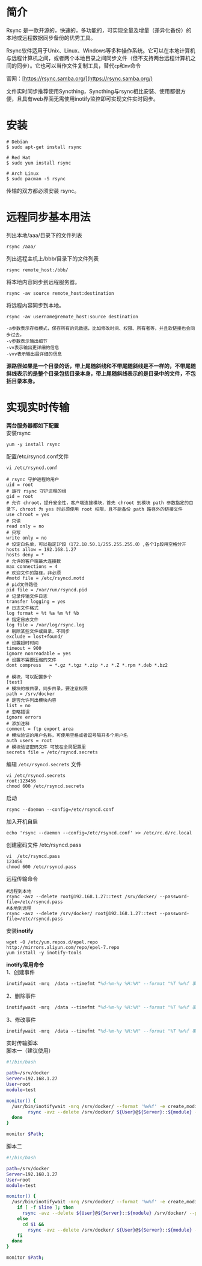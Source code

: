 
# 简介
Rsync 是一款开源的，快速的，多功能的，可实现全量及增量（差异化备份）的本地或远程数据同步备份的优秀工具。

Rsync软件适用于Unix、Linux、Windows等多种操作系统。它可以在本地计算机与远程计算机之间，或者两个本地目录之间同步文件（但不支持两台远程计算机之间的同步）。它也可以当作文件复制工具，替代`cp`和`mv`命令

官网：[https://rsync.samba.org/](https://rsync.samba.org/)

文件实时同步推荐使用Syncthing，Syncthing与rsync相比安装、使用都很方便，且具有web界面无需使用inotify监控即可实现文件实时同步。

# 安装
```
# Debian
$ sudo apt-get install rsync

# Red Hat
$ sudo yum install rsync

# Arch Linux
$ sudo pacman -S rsync
```

传输的双方都必须安装 rsync。


# 远程同步基本用法
列出本地/aaa/目录下的文件列表
```
rsync /aaa/
```

列出远程主机上/bbb/目录下的文件列表
```
rsync remote_host:/bbb/
```

将本地内容同步到远程服务器。
```
rsync -av source remote_host:destination
```

将远程内容同步到本地。
```
rsync -av username@remote_host:source destination
```
```
-a参数表示存档模式，保存所有的元数据，比如修改时间、权限、所有者等，并且软链接也会同步过去。
-v参数表示输出细节
-vv表示输出更详细的信息
-vvv表示输出最详细的信息
```

**源路径如果是一个目录的话，带上尾随斜线和不带尾随斜线是不一样的，不带尾随斜线表示的是整个目录包括目录本身，带上尾随斜线表示的是目录中的文件，不包括目录本身。**


# 实现实时传输
**两台服务器都如下配置**<br />安装rsync
```
yum -y install rsync
```

配置/etc/rsyncd.conf文件
```
vi /etc/rsyncd.conf

# rsync 守护进程的用户
uid = root
# 运行 rsync 守护进程的组
gid = root
# 允许 chroot，提升安全性，客户端连接模块，首先 chroot 到模块 path 参数指定的目录下，chroot 为 yes 时必须使用 root 权限，且不能备份 path 路径外的链接文件
use chroot = yes
# 只读
read only = no
# 只写
write only = no
# 设定白名单，可以指定IP段（172.18.50.1/255.255.255.0）,各个Ip段用空格分开
hosts allow = 192.168.1.27
hosts deny = *
# 允许的客户端最大连接数
max connections = 4
# 欢迎文件的路径，非必须
#motd file = /etc/rsyncd.motd
# pid文件路径
pid file = /var/run/rsyncd.pid
# 记录传输文件日志
transfer logging = yes
# 日志文件格式
log format = %t %a %m %f %b
# 指定日志文件
log file = /var/log/rsync.log
# 剔除某些文件或目录，不同步
exclude = lost+found/
# 设置超时时间
timeout = 900
ignore nonreadable = yes
# 设置不需要压缩的文件
dont compress   = *.gz *.tgz *.zip *.z *.Z *.rpm *.deb *.bz2

# 模块，可以配置多个
[test]
# 模块的根目录，同步目录，要注意权限
path = /srv/docker
# 是否允许列出模块内容
list = no
# 忽略错误
ignore errors
# 添加注释
comment = ftp export area
# 模块验证的用户名称，可使用空格或者逗号隔开多个用户名
auth users = root
# 模块验证密码文件 可放在全局配置里
secrets file = /etc/rsyncd.secrets
```

编辑 `/etc/rsyncd.secrets` 文件
```
vi /etc/rsyncd.secrets
root:123456
chmod 600 /etc/rsyncd.secrets
```

启动
```
rsync --daemon --config=/etc/rsyncd.conf
```

加入开机自启
```
echo 'rsync --daemon --config=/etc/rsyncd.conf' >> /etc/rc.d/rc.local
```

创建密码文件 /etc/rsyncd.pass
```
vi  /etc/rsyncd.pass
123456
chmod 600 /etc/rsyncd.pass
```

远程传输命令
```
#远程到本地
rsync -avz --delete root@192.168.1.27::test /srv/docker/ --password-file=/etc/rsyncd.pass
#本地到远程
rsync -avz --delete /srv/docker/ root@192.168.1.27::test --password-file=/etc/rsyncd.pass
```

安装**inotify**
```
wget -O /etc/yum.repos.d/epel.repo http://mirrors.aliyun.com/repo/epel-7.repo
yum install -y inotify-tools
```

**inotify常用命令**<br />1、创建事件
```latex
inotifywait -mrq  /data --timefmt "%d-%m-%y %H:%M" --format "%T %w%f 事件信息: %e" -e create
```

2、删除事件
```latex
inotifywait -mrq  /data --timefmt "%d-%m-%y %H:%M" --format "%T %w%f 事件信息: %e" -e delete
```

3、修改事件
```latex
inotifywait -mrq  /data --timefmt "%d-%m-%y %H:%M" --format "%T %w%f 事件信息: %e" -e close_wr
```

实时传输脚本<br />脚本一（建议使用）
```bash
#!/bin/bash

path=/srv/docker
Server=192.168.1.27 
User=root
module=test

monitor() {
  /usr/bin/inotifywait -mrq /srv/docker/ --format '%w%f' -e create,modify,delete,attrib,close_write,move $1 | while read line; do
        rsync -avz --delete /srv/docker/ ${User}@${Server}::${module} --password-file=/etc/rsyncd.pass
  done
}

monitor $Path;
```

脚本二
```bash
#!/bin/bash

path=/srv/docker
Server=192.168.1.27
User=root
module=test

monitor() {
  /usr/bin/inotifywait -mrq /srv/docker/ --format '%w%f' -e create,modify,delete,attrib,close_write,move $1 | while read line; do
    if [ -f $line ]; then
      rsync -avz --delete ${User}@${Server}::${module} /srv/docker/ --password-file=/etc/rsyncd.pass
    else
      cd $1 &&
        rsync -avz --delete /srv/docker/ ${User}@${Server}::${module} --password-file=/etc/rsyncd.pass
    fi
  done
}

monitor $Path;
```
